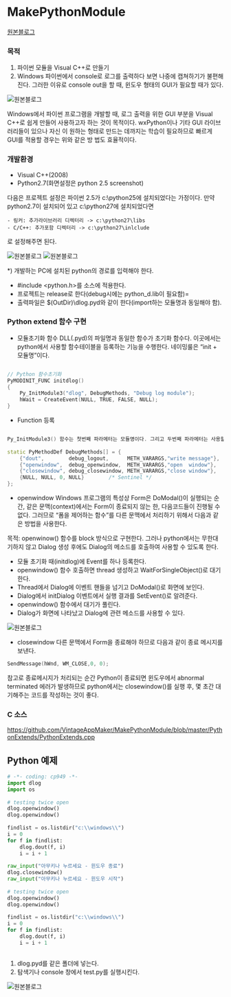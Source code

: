 # MakePythonModule

[원본블로그](http://blog.naver.com/adsloader/50138205442)

### 목적
 
  1. 파이썬 모듈을 Visual C++로 만들기
  2. Windows 파이썬에서 console로 로그를 출력하다 보면 나중에 캡쳐하기가 불편해진다. 그러한 이유로 console out을 할 때, 윈도우
형태의 GUI가 필요할 때가 있다.

![원본블로그](http://postfiles10.naver.net/20120404_281/adsloader_1333515006113ppfFi_PNG/1.PNG?type=w2)

Windows에서 파이썬 프로그램을 개발할 때, 로그 출력을 위한 GUI 부분을 Visual C++로
쉽게 만들어 사용하고자 하는 것이 목적이다. wxPython이나 기타 GUI 라이브러리들이 있으나 자신
이 원하는 형태로 만드는 데까지는 학습이 필요하므로 빠르게 GUI를 적용할 경우는 위와 같은 방
법도 효율적이다.

### 개발환경
- Visual C++(2008)
- Python2.7(화면설정은 python 2.5 screenshot)

다음은 프로젝트 설정은 파이썬 2.5가 c:\python25에 설치되었다는 가정이다. 만약 python2.7이 설치되어 있고 c:\python27에 설치되었다면
~~~
- 링커: 추가라이브러리 디렉터리 -> c:\python27\libs
- C/C++: 추가포함 디렉터리 -> c:\python27\inlclude
~~~
로 설정해주면 된다.

![원본블로그](http://postfiles14.naver.net/20120404_173/adsloader_1333515047457AbJSr_PNG/3.PNG?type=w2)
![원본블로그](http://postfiles8.naver.net/20120404_167/adsloader_1333515048839WD9jp_PNG/2.PNG?type=w2)

*) 개발하는 PC에 설치된 python의 경로를 입력해야 한다.
 
- #include <python.h>를 소스에 적용한다.
-  프로젝트는 release로 한다(debug시에는 python_d.lib이 필요함)=
- 출력파일은 $(OutDir)\dlog.pyd와 같이 한다(import하는 모듈명과 동일해야 함).

### Python extend 함수 구현

- 모듈초기화 함수
DLL(.pyd)의 파일명과 동일한 함수가 초기화 함수다. 이곳에서는 python에서 사용할 함수테이블을 등록하는 기능을 수행한다. 네이밍룰은 “init + 모듈명”이다.

~~~C++

// Python 함수초기화
PyMODINIT_FUNC initdlog()
{
    Py_InitModule3("dlog", DebugMethods, "Debug log module");
    hWait = CreateEvent(NULL, TRUE, FALSE, NULL);
}

~~~

- Function 등록
 
~~~C++

Py_InitModule3() 함수는 첫번째 파라메터는 모듈명이다. 그리고 두번째 파라메터는 사용할 함수들을 정의한 function table이다.
 
static PyMethodDef DebugMethods[] = {
    {"dout",        debug_logout,      METH_VARARGS,"write message"},
    {"openwindow",  debug_openwindow,  METH_VARARGS,"open  window"},
    {"closewindow", debug_closewindow, METH_VARARGS,"close window"},
    {NULL, NULL, 0, NULL}        /* Sentinel */
};
~~~

- openwindow
Windows 프로그램의 특성상 Form은 DoModal()이 실행되는 순간, 같은 문맥(context)에서는 Form이 종료되지 않는 한, 다음코드들이 진행될 수 없다. 그러므로 “폼을 제어하는 함수”를 다른 문맥에서 처리하기 위해서 다음과 같은 방법을 사용한다.
 
목적: openwinow() 함수를 block 방식으로 구현한다. 그러나 python에서는 무한대기하지 않고 Dialog 생성 후에도 Dialog의 메소드를 호출하여 사용할 수 있도록 한다.
 
-    모듈 초기화 때(initdlog)에 Event를 하나 등록한다.
-    openwindow() 함수 호출하면 thread 생성하고 WaitForSingleObject()로 대기한다.
-    Thread에서 Dialog에 이벤트 핸들을 넘기고 DoModal()로 화면에 보인다.
-    Dialog에서 initDialog 이벤트에서 실행 결과를 SetEvent()로 알려준다.
-    openwindow() 함수에서 대기가 풀린다.  
-    Dialog가 화면에 나타났고 Dialog에 관련 메소드를 사용할 수 있다.

![원본블로그](http://postfiles13.naver.net/20120404_220/adsloader_1333515076579LSfvK_PNG/4.PNG?type=w2)

- closewindow
다른 문맥에서 Form을 종료해야 하므로 다음과 같이 종료 메시지를 보낸다.

~~~c++
SendMessage(hWnd, WM_CLOSE,0, 0);
~~~ 

참고로 종료메시지가 처리되는 순간 Python이 종료되면 윈도우에서 abnormal terminated 에러가 발생하므로 python에서는 closewindow()를 실행 후, 몇 초간 대기해주는 코드를 작성하는 것이 좋다.

### C 소스

https://github.com/VintageAppMaker/MakePythonModule/blob/master/PythonExtends/PythonExtends.cpp

## Python 예제

~~~python
# -*- coding: cp949 -*-
import dlog
import os
 
# testing twice open
dlog.openwindow()
dlog.openwindow()
 
findlist = os.listdir("c:\\windows\\")
i = 0
for f in findlist:
    dlog.dout(f, i)
    i = i + 1
 
raw_input("아무키나 누르세요 - 윈도우 종료")
dlog.closewindow()
raw_input("아무키나 누르세요 - 윈도우 시작")
 
# testing twice open
dlog.openwindow()
dlog.openwindow()
 
findlist = os.listdir("c:\\windows\\")
i = 0
for f in findlist:
    dlog.dout(f, i)
    i = i + 1
 

~~~

1. dlog.pyd를 같은 폴더에 넣는다.
2. 탐색기나 console 창에서 test.py를 실행시킨다.

![원본블로그](http://postfiles11.naver.net/20120404_122/adsloader_1333515098996efYcx_PNG/5.PNG?type=w2)
